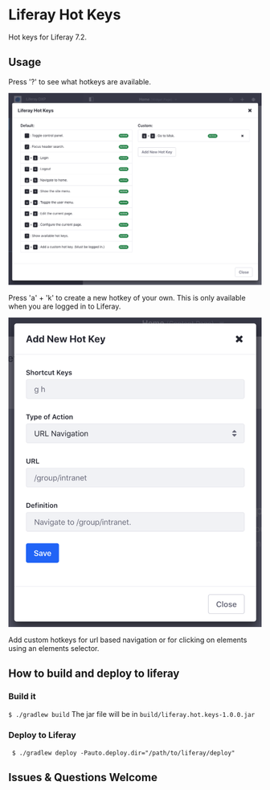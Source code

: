 # Liferay Hot Keys

Hot keys for Liferay 7.2.

## Usage
Press '?' to see what hotkeys are available.

![availableHotKeys](/images/AvailableHotkeys.png)

Press 'a' + 'k' to create a new hotkey of your own. This is only available when you are logged in to Liferay.

![AddHotKey](/images/AddHotKey.png)

Add custom hotkeys for url based navigation or for clicking on elements using an elements selector.

## How to build and deploy to liferay

### Build it
` $ ./gradlew build `
The jar file will be in `build/liferay.hot.keys-1.0.0.jar`

### Deploy to Liferay
` $ ./gradlew deploy -Pauto.deploy.dir="/path/to/liferay/deploy"`

## Issues & Questions Welcome